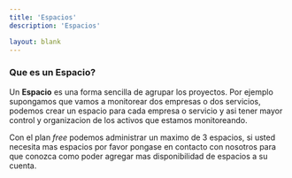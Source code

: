 ```yaml
---
title: 'Espacios'
description: 'Espacios'

layout: blank
---
```


### Que es un Espacio?

Un **Espacio** es una forma sencilla de agrupar los proyectos. Por ejemplo supongamos que vamos a monitorear
dos empresas o dos servicios, podemos crear un espacio para cada empresa o servicio y asi tener mayor control
y organizacion de los activos que estamos monitoreando.

Con el plan *free* podemos administrar un maximo de 3 espacios, si usted necesita mas espacios por favor pongase
en contacto con nosotros para que conozca como poder agregar mas disponibilidad de espacios a su cuenta.
